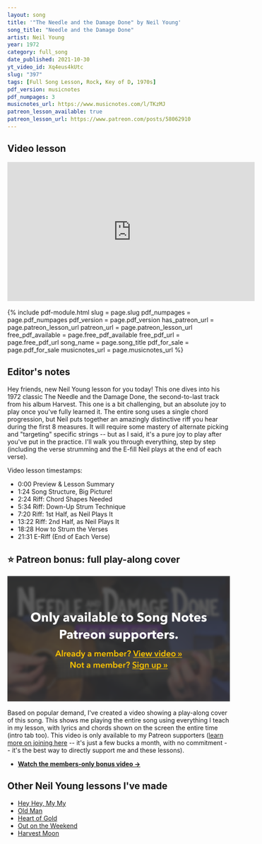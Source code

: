 ```yaml
---
layout: song
title: '"The Needle and the Damage Done" by Neil Young'
song_title: "Needle and the Damage Done"
artist: Neil Young
year: 1972
category: full_song
date_published: 2021-10-30
yt_video_id: Xq4eus4kUtc
slug: "397"
tags: [Full Song Lesson, Rock, Key of D, 1970s]
pdf_version: musicnotes
pdf_numpages: 3
musicnotes_url: https://www.musicnotes.com/l/TKzMJ
patreon_lesson_available: true
patreon_lesson_url: https://www.patreon.com/posts/58062910
---
```


## Video lesson

<iframe width="560" height="315" src="https://www.youtube.com/embed/Xq4eus4kUtc" frameborder="0" allow="accelerometer; autoplay; encrypted-media; gyroscope; picture-in-picture" allowfullscreen></iframe>

{% include pdf-module.html slug = page.slug pdf_numpages = page.pdf_numpages pdf_version = page.pdf_version has_patreon_url = page.patreon_lesson_url patreon_url = page.patreon_lesson_url free_pdf_available = page.free_pdf_available free_pdf_url = page.free_pdf_url song_name = page.song_title pdf_for_sale = page.pdf_for_sale musicnotes_url = page.musicnotes_url %}

## Editor's notes

Hey friends, new Neil Young lesson for you today! This one dives into his 1972 classic The Needle and the Damage Done, the second-to-last track from his album Harvest. This one is a bit challenging, but an absolute joy to play once you've fully learned it. The entire song uses a single chord progression, but Neil puts together an amazingly distinctive riff you hear during the first 8 measures. It will require some mastery of alternate picking and "targeting" specific strings -- but as I said, it's a pure joy to play after you've put in the practice. I'll walk you through everything, step by step (including the verse strumming and the E-fill Neil plays at the end of each verse).

Video lesson timestamps:

- 0:00 Preview & Lesson Summary
- 1:24 Song Structure, Big Picture!
- 2:24 Riff: Chord Shapes Needed
- 5:34 Riff: Down-Up Strum Technique
- 7:20 Riff: 1st Half, as Neil Plays It
- 13:22 Riff: 2nd Half, as Neil Plays It
- 18:28 How to Strum the Verses
- 21:31 E-Riff (End of Each Verse)

## ⭐️ Patreon bonus: full play-along cover

<a href="{{page.patreon_lesson_url}}"><img src="/images/lessons/397-members-only-video.png" alt="Needle and the Damage Done members-only play-along cover (guitar lesson)" /></a>

Based on popular demand, I've created a video showing a play-along cover of this song. This shows me playing the entire song using everything I teach in my lesson, with lyrics and chords shown on the screen the entire time (intro tab too). This video is only available to my Patreon supporters ([learn more on joining here](/join) -- it's just a few bucks a month, with no commitment -- it's the best way to directly support me and these lessons).

- <a href="{{page.patreon_lesson_url}}"><strong>Watch the members-only bonus video &rarr;</strong></a>

## Other Neil Young lessons I've made

- [Hey Hey, My My](https://playsongnotes.com/lessons/157)
- [Old Man](https://playsongnotes.com/lessons/328)
- [Heart of Gold](https://playsongnotes.com/lessons/204)
- [Out on the Weekend](https://playsongnotes.com/lessons/28)
- [Harvest Moon](https://playsongnotes.com/lessons/92)

